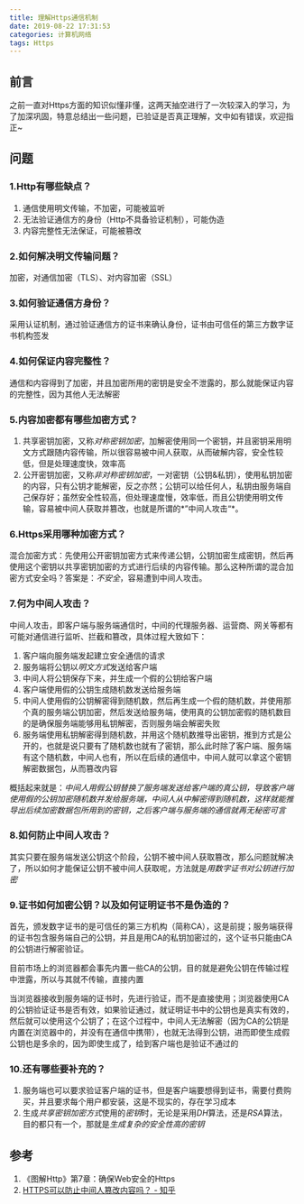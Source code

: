 ```yaml
---
title: 理解Https通信机制
date: 2019-08-22 17:31:53
categories: 计算机网络
tags: Https
---
```


## 前言
之前一直对Https方面的知识似懂非懂，这两天抽空进行了一次较深入的学习，为了加深巩固，特意总结出一些问题，已验证是否真正理解，文中如有错误，欢迎指正~

## 问题
### 1.Http有哪些缺点？
1. 通信使用明文传输，不加密，可能被监听
2. 无法验证通信方的身份（Http不具备验证机制），可能伪造
3. 内容完整性无法保证，可能被篡改

### 2.如何解决明文传输问题？
加密，对通信加密（TLS）、对内容加密（SSL）

### 3.如何验证通信方身份？
采用认证机制，通过验证通信方的证书来确认身份，证书由可信任的第三方数字证书机构签发

### 4.如何保证内容完整性？
通信和内容得到了加密，并且加密所用的密钥是安全不泄露的，那么就能保证内容的完整性，因为其他人无法解密

### 5.内容加密都有哪些加密方式？
1. 共享密钥加密，又称*对称密钥加密*，加解密使用同一个密钥，并且密钥采用明文方式跟随内容传输，所以很容易被中间人获取，从而破解内容，安全性较低，但是处理速度快，效率高
2. 公开密钥加密，又称*非对称密钥加密*，一对密钥（公钥&私钥），使用私钥加密的内容，只有公钥才能解密，反之亦然；公钥可以给任何人，私钥由服务端自己保存好；虽然安全性较高，但处理速度慢，效率低，而且公钥使用明文传输，容易被中间人获取并篡改，也就是所谓的*”中间人攻击“*。

### 6.Https采用哪种加密方式？
混合加密方式：先使用公开密钥加密方式来传递公钥，公钥加密生成密钥，然后再使用这个密钥以共享密钥加密的方式进行后续的内容传输。那么这种所谓的混合加密方式安全吗？答案是：*不安全*，容易遭到中间人攻击。

### 7.何为中间人攻击？
中间人攻击，即客户端与服务端通信时，中间的代理服务器、运营商、网关等都有可能对通信进行监听、拦截和篡改，具体过程大致如下：
1. 客户端向服务端发起建立安全通信的请求
2. 服务端将公钥以*明文方式*发送给客户端
3. 中间人将公钥保存下来，并生成一个假的公钥给客户端
4. 客户端使用假的公钥生成随机数发送给服务端
5. 中间人使用假的公钥解密得到随机数，然后再生成一个假的随机数，并使用那个真的服务端公钥加密，然后发送给服务端，使用真的公钥加密假的随机数目的是确保服务端能够用私钥解密，否则服务端会解密失败
6. 服务端使用私钥解密得到随机数，并用这个随机数推导出密钥，推到方式是公开的，也就是说只要有了随机数也就有了密钥，那么此时除了客户端、服务端有这个随机数，中间人也有，所以在后续的通信中，中间人就可以拿这个密钥解密数据包，从而篡改内容

概括起来就是：*中间人用假公钥替换了服务端发送给客户端的真公钥，导致客户端使用假的公钥加密随机数并发给服务端，中间人从中解密得到随机数，这样就能推导出后续加密数据包所用到的密钥，之后客户端与服务端的通信就再无秘密可言*

### 8.如何防止中间人攻击？
其实只要在服务端发送公钥这个阶段，公钥不被中间人获取篡改，那么问题就解决了，所以如何才能保证公钥不被中间人获取呢，方法就是*用数字证书对公钥进行加密*

### 9.证书如何加密公钥？以及如何证明证书不是伪造的？
首先，颁发数字证书的是可信任的第三方机构（简称CA），这是前提；服务端获得的证书包含服务端自己的公钥，并且是用CA的私钥加密过的，这个证书只能由CA的公钥进行解密验证。

目前市场上的浏览器都会事先内置一些CA的公钥，目的就是避免公钥在传输过程中泄露，所以与其就不传输，直接内置

当浏览器接收到服务端的证书时，先进行验证，而不是直接使用；浏览器使用CA的公钥验证证书是否有效，如果验证通过，就证明证书中的公钥也是真实有效的，然后就可以使用这个公钥了；在这个过程中，中间人无法解密（因为CA的公钥是内置在浏览器中的，并没有在通信中携带），也就无法得到公钥，进而即使生成假公钥也是多余的，因为即使生成了，给到客户端也是验证不通过的

### 10.还有哪些要补充的？
1. 服务端也可以要求验证客户端的证书，但是客户端要想得到证书，需要付费购买，并且要求每个用户都安装，这是不现实的，存在学习成本
2. 生成*共享密钥加密方式*使用的*密钥*时，无论是采用*DH*算法，还是*RSA*算法，目的都只有一个，那就是*生成复杂的安全性高的密钥*

## 参考
1. 《图解Http》第7章：确保Web安全的Https
2.  [HTTPS可以防止中间人篡改内容吗？ - 知乎](https://www.zhihu.com/question/65464646)

